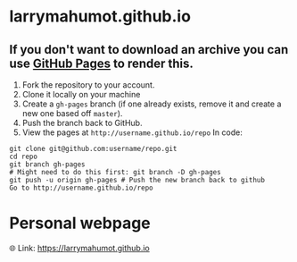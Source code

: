 # larrymahumot.github.io

## If you don't want to download an archive you can use <a href="http://pages.github.com" rel="noreferrer">GitHub Pages</a> to render this.

1. Fork the repository to your account.
2. Clone it locally on your machine
3. Create a `gh-pages` branch (if one already exists, remove it and create a new one based off `master`).
4. Push the branch back to GitHub.
5. View the pages at `http://username.github.io/repo`
In code:

```
git clone git@github.com:username/repo.git
cd repo
git branch gh-pages
# Might need to do this first: git branch -D gh-pages
git push -u origin gh-pages # Push the new branch back to github
Go to http://username.github.io/repo
```


# Personal webpage
:globe_with_meridians: Link: https://larrymahumot.github.io
